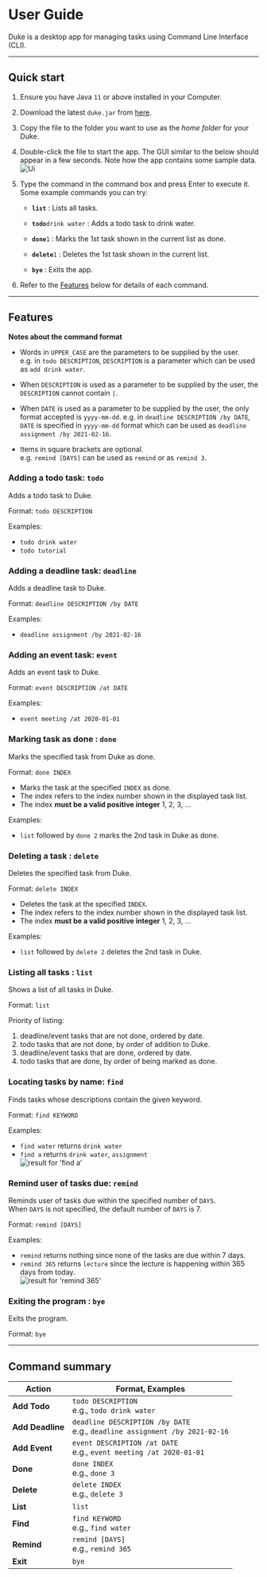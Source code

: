 # User Guide

Duke is a desktop app for managing tasks using Command Line Interface (CLI).

--------------------------------------------------------------------------------------------------------------------

## Quick start

1. Ensure you have Java `11` or above installed in your Computer.

1. Download the latest `duke.jar` from [here](https://github.com/Ellevy/ip/releases/tag/A-Release).

1. Copy the file to the folder you want to use as the _home folder_ for your Duke.

1. Double-click the file to start the app. The GUI similar to the below should appear in a few seconds. 
   Note how the app contains some sample data.<br>
   ![Ui](Ui.png)

1. Type the command in the command box and press Enter to execute it. 
   <br>
   Some example commands you can try:

    * **`list`** : Lists all tasks.

    * **`todo`**`drink water` : Adds a todo task to drink water.

    * **`done`**`1` : Marks the 1st task shown in the current list as done.

    * **`delete`**`1` : Deletes the 1st task shown in the current list.
    
    * **`bye`** : Exits the app.

1. Refer to the [Features](#features) below for details of each command.

--------------------------------------------------------------------------------------------------------------------

## Features 

<div markdown="block" class="alert alert-info">

**Notes about the command format**<br>

* Words in `UPPER_CASE` are the parameters to be supplied by the user.<br>
  e.g. in `todo DESCRIPTION`, `DESCRIPTION` is a parameter which can be used as `add drink water`.

* When `DESCRIPTION` is used as a parameter to be supplied by the user, the `DESCRIPTION` cannot contain `|`.

* When `DATE` is used as a parameter to be supplied by the user, the only format accepted is `yyyy-mm-dd`.
  e.g. in `deadline DESCRIPTION /by DATE`, `DATE` is specified in `yyyy-mm-dd` format which can be used as
  `deadline assignment /by 2021-02-16`.

* Items in square brackets are optional.<br>
  e.g. `remind [DAYS]` can be used as `remind` or as `remind 3`.
  
</div>

### Adding a todo task: `todo`
Adds a todo task to Duke.

Format: `todo DESCRIPTION`

Examples:
* `todo drink water`
* `todo tutorial`

### Adding a deadline task: `deadline`
Adds a deadline task to Duke.

Format: `deadline DESCRIPTION /by DATE`

Examples:
* `deadline assignment /by 2021-02-16`

### Adding an event task: `event`
Adds an event task to Duke.

Format: `event DESCRIPTION /at DATE`

Examples:
* `event meeting /at 2020-01-01`

### Marking task as done : `done`

Marks the specified task from Duke as done.

Format: `done INDEX`

* Marks the task at the specified `INDEX` as done.
* The index refers to the index number shown in the displayed task list.
* The index **must be a valid positive integer** 1, 2, 3, …​

Examples:
* `list` followed by `done 2` marks the 2nd task in Duke as done.

### Deleting a task : `delete`

Deletes the specified task from Duke.

Format: `delete INDEX`

* Deletes the task at the specified `INDEX`.
* The index refers to the index number shown in the displayed task list.
* The index **must be a valid positive integer** 1, 2, 3, …​

Examples:
* `list` followed by `delete 2` deletes the 2nd task in Duke.

### Listing all tasks : `list`

Shows a list of all tasks in Duke. 

Format: `list`  

Priority of listing:
1. deadline/event tasks that are not done, ordered by date.
2. todo tasks that are not done, by order of addition to Duke.
3. deadline/event tasks that are done, ordered by date.
4. todo tasks that are done, by order of being marked as done.

### Locating tasks by name: `find`

Finds tasks whose descriptions contain the given keyword.

Format: `find KEYWORD`

Examples:
* `find water` returns `drink water`
* `find a` returns `drink water`, `assignment`<br>
  ![result for 'find a'](findA.png)

### Remind user of tasks due: `remind`

Reminds user of tasks due within the specified number of `DAYS`. <br>
When `DAYS` is not specified, the default number of `DAYS` is 7.

Format: `remind [DAYS]`

Examples:
* `remind` returns nothing since none of the tasks are due within 7 days.
* `remind 365` returns `lecture` since the lecture is happening within 365 days from today. <br>
  ![result for 'remind 365'](remind365Result.png)

### Exiting the program : `bye`

Exits the program.

Format: `bye`

--------------------------------------------------------------------------------------------------------------------

## Command summary

Action | Format, Examples
--------|------------------
**Add Todo** | `todo DESCRIPTION` <br> e.g., `todo drink water`
**Add Deadline** | `deadline DESCRIPTION /by DATE` <br> e.g., `deadline assignment /by 2021-02-16` 
**Add Event** | `event DESCRIPTION /at DATE` <br> e.g., `event meeting /at 2020-01-01`
**Done** | `done INDEX`<br> e.g., `done 3`
**Delete** | `delete INDEX`<br> e.g., `delete 3`
**List** | `list`
**Find** | `find KEYWORD`<br> e.g., `find water`
**Remind** | `remind [DAYS]`<br> e.g., `remind 365`
**Exit** | `bye`